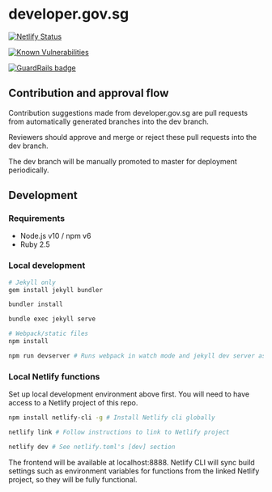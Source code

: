 # developer.gov.sg

[![Netlify Status](https://api.netlify.com/api/v1/badges/780ed541-5952-4726-9aa1-f3d1a58f36c0/deploy-status)](https://app.netlify.com/sites/developer-gov-sg/deploys)

[![Known Vulnerabilities](https://snyk.io//test/github/GovTechSG/developer.gov.sg/badge.svg?targetFile=package.json)](https://snyk.io//test/github/GovTechSG/developer.gov.sg?targetFile=package.json)

[![GuardRails badge](https://badges.guardrails.io/GovTechSG/developer.gov.sg.svg)](https://dashboard.guardrails.io/default/gh/GovTechSG/developer.gov.sg)

## Contribution and approval flow

Contribution suggestions made from developer.gov.sg are pull requests from automatically generated branches into the dev branch.

Reviewers should approve and merge or reject these pull requests into the dev branch.

The dev branch will be manually promoted to master for deployment periodically.

## Development

### Requirements

-   Node.js v10 / npm v6
-   Ruby 2.5

### Local development

```sh
# Jekyll only
gem install jekyll bundler

bundler install

bundle exec jekyll serve

# Webpack/static files
npm install

npm run devserver # Runs webpack in watch mode and jekyll dev server as above
```

### Local Netlify functions

Set up local development environment above first.
You will need to have access to a Netlify project of this repo.

```sh
npm install netlify-cli -g # Install Netlify cli globally

netlify link # Follow instructions to link to Netlify project

netlify dev # See netlify.toml's [dev] section
```

The frontend will be available at localhost:8888. Netlify CLI will sync build settings such as environment variables for functions from the linked Netlify project, so they will be fully functional.
